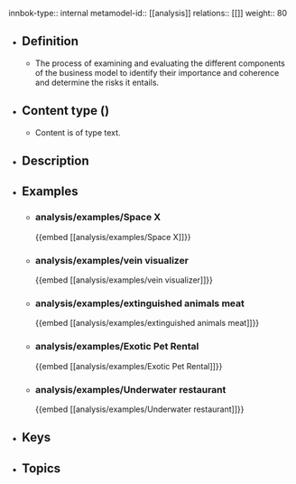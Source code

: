 innbok-type:: internal
metamodel-id:: [[analysis]]
relations:: [[]]
weight:: 80

- ## Definition
  - The process of examining and evaluating the different components of the business model to identify their importance and coherence and determine the risks it entails.
- ## Content type ()
  - Content is of type text.
  
- ## Description
- ## Examples
  - ### analysis/examples/Space X
    {{embed [[analysis/examples/Space X]]}}
  - ### analysis/examples/vein visualizer
    {{embed [[analysis/examples/vein visualizer]]}}
  - ### analysis/examples/extinguished animals meat
    {{embed [[analysis/examples/extinguished animals meat]]}}
  - ### analysis/examples/Exotic Pet Rental
    {{embed [[analysis/examples/Exotic Pet Rental]]}}
  - ### analysis/examples/Underwater restaurant
    {{embed [[analysis/examples/Underwater restaurant]]}}
  
- ## Keys
  
- ## Topics
  


